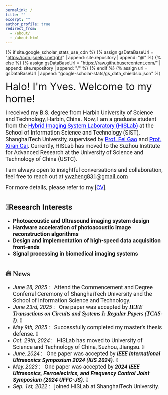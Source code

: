 ```yaml
---
permalink: /
title: ""
excerpt: ""
author_profile: true
redirect_from: 
  - /about/
  - /about.html
---
```


{% if site.google_scholar_stats_use_cdn %}
{% assign gsDataBaseUrl = "https://cdn.jsdelivr.net/gh/" | append: site.repository | append: "@" %}
{% else %}
{% assign gsDataBaseUrl = "https://raw.githubusercontent.com/" | append: site.repository | append: "/" %}
{% endif %}
{% assign url = gsDataBaseUrl | append: "google-scholar-stats/gs_data_shieldsio.json" %}

<span class='anchor' id='about-me'></span>

<span style="font-size: 32px;">Halo! I'm Yves. Welcome to my home!</span>

<span style="font-family: Roboto;font-size: 18px;">I received my B.S. degree from Harbin University of Science and Technology, Harbin, China. Now, I am a graduate student from the <a href="http://www.hislab.cn/" target="_blank" rel="noopener noreferrer" style="color: blue;">Hybrid Imaging System Laboratory (HISLab)</a> at the School of Information Science and Technology (SIST), ShanghaiTech University, supervised by <a href="https://scholar.google.com/citations?hl=en&user=aDTizY8AAAAJ" target="_blank" rel="noopener noreferrer" style="color: blue;">Prof. Fei Gao</a> and <a href="https://scholar.google.com/citations?user=O5fKAhoAAAAJ&hl=en" target="_blank" rel="noopener noreferrer" style="color: blue;">Prof. Xiran Cai</a>. Currently, HISLab has moved to the Suzhou Institute for Advanced Research at the University of Science and Technology of China (USTC).</span>

<span style="font-family: Roboto;font-size: 18px;">I am always open to insightful conversations and collaboration, feel free to reach out at  <a href="mailto:ywzheng831@gmail.com">ywzheng831@gmail.com</a></span>

<span style="font-family: Roboto;font-size: 18px;">For more details, please refer to my [<a href="/_pages/CVandCourseProjects/JYH_CV.pdf" target="_blank" rel="noopener noreferrer" style="color: blue;">CV</a>].</span>

#  <span style="font-family: Roboto;font-size: 24px;">🧐Research Interests</span>
- **<span style="font-family: Roboto;font-size: 18px;">Photoacoustic and Ultrasound imaging system design</span>**
- **<span style="font-family: Roboto;font-size: 18px;">Hardware acceleration of photoacoustic image reconstruction algorithms</span>**  
- **<span style="font-family: Roboto;font-size: 18px;">Design and implementation of high-speed data acquisition front-ends</span>**
- **<span style="font-family: Roboto;font-size: 18px;">Signal processing in biomedical imaging systems</span>**
<!--My research interest includes neural machine translation and computer vision. I have published more than 100 papers at the top international AI conferences with total <a href='https://scholar.google.com/citations?user=DhtAFkwAAAAJ'>google scholar citations <strong><span id='total_cit'>260000+</span></strong></a> (You can also use google scholar badge <a href='https://scholar.google.com/citations?user=DhtAFkwAAAAJ'><img src="https://img.shields.io/endpoint?url={{ url | url_encode }}&logo=Google%20Scholar&labelColor=f6f6f6&color=9cf&style=flat&label=citations"></a>).这里可以加谷歌引用数量 -->

<!--📝 Selected Publications
<div class='paper-box'>
  <div class='paper-box-image' >
    <div>
      <div class="badge" style="font-size: 1.2em;">OL 2025</div>
      <img src='images/OAW_OL565354.jpg' alt="sym" width="95%">
    </div>
  </div>
  
  <div class='paper-box-text' markdown="1">
  - **Title:** Disposable Opto-Acoustic Window Enabled Plug-and-Play Photoacoustic-Ultrasound Dual-modal Imaging
  - **Authors:** <strong><u>Yunhui Jiang</u></strong>, Fan Zhang, Yuwei Zheng, Ruixi Sun, Xiran Cai, Fei Gao
  - **Summary:** This work presents a plug-and-play photoacoustic–ultrasound dual-modal imaging system (PnP-PAUS) with a disposable opto-acoustic window (OAW), enabling simultaneous PA and US imaging using a single laser pulse and demonstrating high resolution, stability, and signal consistency through phantom and in vivo experiments.
[<a href="https://opg.optica.org/ol/abstract.cfm?uri=ol-50-14-4582 " target="_blank" rel="noopener noreferrer" style="color: inherit;">PDF</a>] <!--| [Code](https://github.com/your-repo-name)
  </div>
</div> -->
#  <span style="font-family: Microsoft YaHei;font-size: 24px;">🔥 News</span>
- <span style="font-family: Roboto;font-size: 18px;">*June 28, 2025* : &nbsp; Attend the Commencement and Degree Conferral Ceremony of ShanghaiTech University and the School of Information Science and Technology.</span>
- <span style="font-family: Roboto;font-size: 18px;">*June 23rd, 2025* : &nbsp; One paper was accepted by <span style="font-weight: bold; font-family: Microsoft YaHei;font-size: 18px;">*IEEE Transactions on Circuits and Systems I: Regular Papers (TCAS-I)*</span>. 🎉</span>
- <span style="font-family: Roboto;font-size: 18px;">*May 9th, 2025* : &nbsp; Successfully completed my master's thesis defense. 🎉</span>
- <span style="font-family: Roboto;font-size: 18px;">*Oct. 29th, 2024* : &nbsp; HISLab has moved to University of Science and Technology of China, Suzhou, Jiangsu. 🎉</span>
- <span style="font-family: Roboto;font-size: 18px;">*June, 2024* : &nbsp; One paper was accepted by <span style="font-weight: bold; font-family: Roboto;font-size: 18px;">*IEEE International Ultrasonics Symposium 2024 (IUS 2024)*</span>. 🎉</span>
- <span style="font-family: Roboto;font-size: 18px;">*May, 2023* : &nbsp; One paper was accepted by <span style="font-weight: bold; font-family: Roboto; font-size: 18px;">*2024 IEEE Ultrasonics, Ferroelectrics, and Frequency Control Joint Symposium (2024 UFFC-JS)*</span>. 🎉</span>
- <span style="font-family: Roboto;font-size: 18px;">*Sep. 1st, 2022* : &nbsp; joined HISLab at ShanghaiTech University.</span>


<!--
[Deep Residual Learning for Image Recognition](https://openaccess.thecvf.com/content_cvpr_2016/papers/He_Deep_Residual_Learning_CVPR_2016_paper.pdf)
-->

<!--
[**Project**](https://scholar.google.com/citations?view_op=view_citation&hl=zh-CN&user=DhtAFkwAAAAJ&citation_for_view=DhtAFkwAAAAJ:ALROH1vI_8AC) <strong><span class='show_paper_citations' data='DhtAFkwAAAAJ:ALROH1vI_8AC'></span></strong>
- Lorem ipsum dolor sit amet
</div>
</div>

- [Lorem ipsum dolor sit amet](https://github.com), A, B, C, **CVPR 2020**
-->




<!--# 💬 Invited Talks
- *2021.06*, Lorem ipsum dolor sit amet, consectetur adipiscing elit. Vivamus ornare aliquet ipsum, ac tempus justo dapibus sit amet. 
- *2021.03*, Lorem ipsum dolor sit amet, consectetur adipiscing elit. Vivamus ornare aliquet ipsum, ac tempus justo dapibus sit amet.
-->



